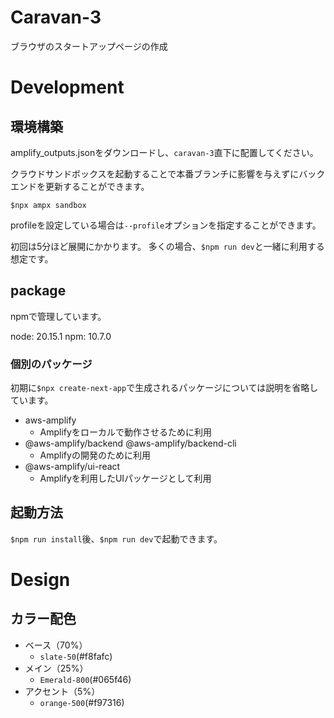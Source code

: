 # Caravan-3

ブラウザのスタートアップページの作成

# Development

## 環境構築

amplify_outputs.jsonをダウンロードし、`caravan-3`直下に配置してください。

クラウドサンドボックスを起動することで本番ブランチに影響を与えずにバックエンドを更新することができます。

`$npx ampx sandbox`

profileを設定している場合は`--profile`オプションを指定することができます。

初回は5分ほど展開にかかります。
多くの場合、`$npm run dev`と一緒に利用する想定です。

## package

npmで管理しています。

node: 20.15.1
npm: 10.7.0

### 個別のパッケージ

初期に`$npx create-next-app`で生成されるパッケージについては説明を省略しています。

- aws-amplify
  - Amplifyをローカルで動作させるために利用
- @aws-amplify/backend @aws-amplify/backend-cli
  - Amplifyの開発のために利用
- @aws-amplify/ui-react
  - Amplifyを利用したUIパッケージとして利用

## 起動方法

`$npm run install`後、`$npm run dev`で起動できます。

# Design

## カラー配色

- ベース（70%）
  - `slate-50`(#f8fafc)
- メイン（25%）
  - `Emerald-800`(#065f46)
- アクセント（5%）
  - `orange-500`(#f97316)
